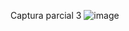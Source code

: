 Captura parcial 3
![image](https://github.com/slaguero/OptativoIII-Par/assets/148821277/17259e12-520b-4ea8-a08a-3c13fe3c5a29)
